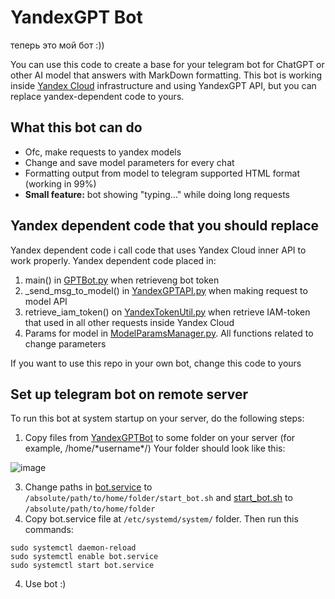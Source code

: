 # YandexGPT Bot

теперь это мой бот :))

You can use this code to create a base for your telegram bot for ChatGPT or other AI model that answers with MarkDown formatting.
This bot is working inside [Yandex Cloud](https://cloud.yandex.ru/en/) infrastructure and using YandexGPT API, but you can replace yandex-dependent code to yours. 

## What this bot can do
* Ofc, make requests to yandex models
* Change and save model parameters for every chat
* Formatting output from model to telegram supported HTML format (working in 99%)
* **Small feature:** bot showing "typing..." while doing long requests

## Yandex dependent code that you should replace
Yandex dependent code i call code that uses Yandex Cloud inner API to work properly.
Yandex dependent code placed in:
1. main() in [GPTBot.py](https://github.com/SlamperBOOM/Telegram-Bots/blob/master/YandexGPTBot/GPTBot.py#L27) when retrieveng bot token
2. _send_msg_to_model() in [YandexGPTAPI.py](https://github.com/SlamperBOOM/Telegram-Bots/blob/master/YandexGPTBot/YandexGPTAPI.py#L38) when making request to model API
3. retrieve_iam_token() on [YandexTokenUtil.py](https://github.com/SlamperBOOM/YandexGPT-Bot/blob/master/YandexGPTBot/YandexTokenUtil.py#L10) when retrieve IAM-token that used in all other requests inside Yandex Cloud
4. Params for model in [ModelParamsManager.py](https://github.com/SlamperBOOM/YandexGPT-Bot/blob/master/YandexGPTBot/ModelParamsManager.py). All functions related to change parameters

If you want to use this repo in your own bot, change this code to yours
## Set up telegram bot on remote server
To run this bot at system startup on your server, do the following steps:
1. Copy files from [YandexGPTBot](YandexGPTBot) to some folder on your server (for example, /home/\*username\*/)
Your folder should look like this:

![image](https://github.com/SlamperBOOM/YandexGPT-Bot/assets/25345740/25b39aaf-ab76-400a-97eb-156ba1b4c63b)

3. Change paths in [bot.service](https://github.com/SlamperBOOM/Telegram-Bots/blob/master/YandexGPTBot/bot.service#L7) to `/absolute/path/to/home/folder/start_bot.sh` and [start_bot.sh](https://github.com/SlamperBOOM/Telegram-Bots/blob/master/YandexGPTBot/start_bot.sh#L2) to `/absolute/path/to/home/folder`
4. Copy bot.service file at `/etc/systemd/system/` folder. Then run this commands:
```shell
sudo systemctl daemon-reload
sudo systemctl enable bot.service
sudo systemctl start bot.service
```
4. Use bot :)
